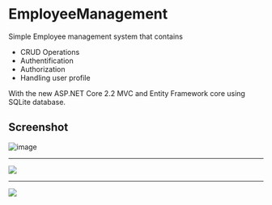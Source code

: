 # EmployeeManagement
Simple Employee management system that contains
* CRUD Operations 
* Authentification
* Authorization
* Handling user profile

With the new ASP.NET Core 2.2 MVC and Entity Framework core using SQLite database.

## Screenshot

![image](https://user-images.githubusercontent.com/24621701/44609363-42878480-a7ef-11e8-8bb6-81a11eb68516.png)

 <hr>
<img src="https://user-images.githubusercontent.com/24621701/44609712-bb3b1080-a7f0-11e8-99a1-9a98b78e1579.png" />

 <hr>
<img src="https://user-images.githubusercontent.com/24621701/44609722-d73eb200-a7f0-11e8-8c66-3bb4a0442d31.png" />






